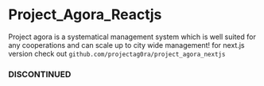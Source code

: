 # Project_Agora_Reactjs
Project agora is a systematical management system which is well suited for any cooperations and can scale up to city wide management! 
for next.js version check out `github.com/projectag0ra/project_agora_nextjs`

### DISCONTINUED 
